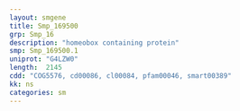 ```yaml
---
layout: smgene
title: Smp_169500
grp: Smp_16
description: "homeobox containing protein"
smp: Smp_169500.1
uniprot: "G4LZW0"
length:  2145
cdd: "COG5576, cd00086, cl00084, pfam00046, smart00389"
kk: ns
categories: sm
---
```

